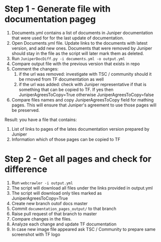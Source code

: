 # Step 1 - Generate file with documentation pageg
1. Documents.yml contains a list of documents in Juniper documentation that were used for for the last update of documentation.
1. Open Documents.yml file. Update links to the documents with latest version, and add new ones. Documents that were removed by Juniper should stay in the file as the script will later mark them as deleted.
1. Run ```JuniperDocDiff.py -i documents.yml -o output.yml``` 
1. Compare output file with the previous version that exists in repo   
1. Comment the changes:
    1. if the url was removed: investigate with TSC / community should it be rmoved from TF documentation as well
    1. if the url was added: check with Juniper representative if that is something that can be copied to TF. If yes then JuniperAgreesToCopy=True otherwise JuniperAgreesToCopy=false
1. Compare files names and copy JuniperAgreesToCopy field for mathing pages. This will ensure that Juniper's agreement to use those pages will be preserved.

Result: you have a file that contains:
1. List of links to pages of the lates documentation version prepared by Juniper
1. Information which of those pages can be copied to TF

# Step 2 - Get all pages and check for difference
1. Run ```webcrawler -i output.yml``` 
1. The script will download all files under the links provided in output.yml
1. The script will download only tiles marked as JuniperAgreesToCopy=True
1. Create new branch outof docs master
1. Commit ```documentation_pages_output/``` to that branch
1. Raise pull request of that branch to master
1. Compare changes in the files.
1. Analyze each change and update TF documentation
1. In case new image file appeared ask TSC / Community to prepare same screenshot with TF logo

